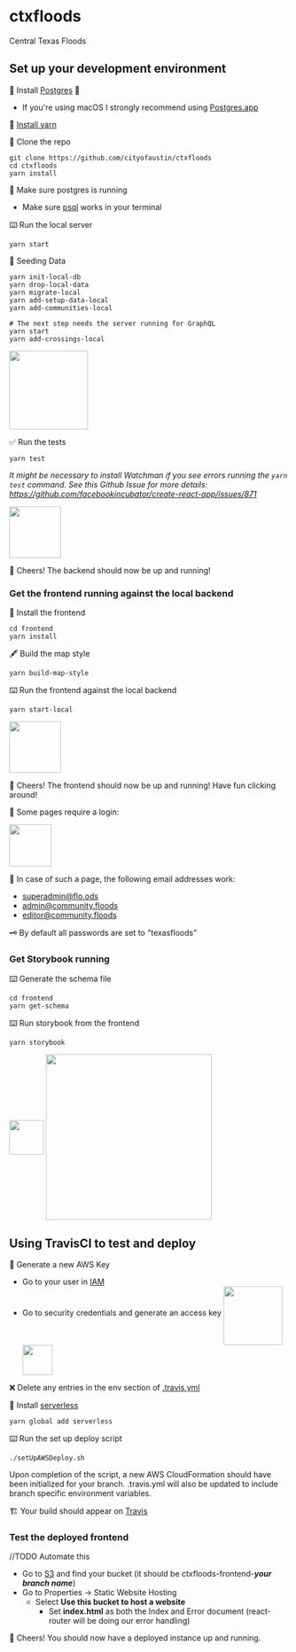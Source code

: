 # ctxfloods

Central Texas Floods

## Set up your development environment

💾 Install [Postgres](https://www.postgresql.org/) 🐘

* If you're using macOS I strongly recommend using [Postgres.app](http://postgresapp.com/)

💾 [Install yarn](https://yarnpkg.com/en/docs/install)

👯 Clone the repo

```
git clone https://github.com/cityofaustin/ctxfloods
cd ctxfloods
yarn install
```

🐘 Make sure postgres is running

* Make sure [psql](https://postgresapp.com/documentation/cli-tools.html) works in your terminal

⌨️ Run the local server

```
yarn start
```

🌱 Seeding Data

```
yarn init-local-db
yarn drop-local-data
yarn migrate-local
yarn add-setup-data-local
yarn add-communities-local

# The next step needs the server running for GraphQL
yarn start
yarn add-crossings-local
```

<img src="/README/localserverrunning.png" align="middle" height="142" >

✅ Run the tests

```
yarn test
```

_It might be necessary to install Watchman if you see errors running the `yarn test` command. See this Github Issue for more details: https://github.com/facebookincubator/create-react-app/issues/871_

<img src="/README/backendtestspassed.png" align="middle" height="93" >

🍻 Cheers! The backend should now be up and running!

### Get the frontend running against the local backend

💾 Install the frontend

```
cd frontend
yarn install
```

🖋 Build the map style

```
yarn build-map-style
```

⌨️ Run the frontend against the local backend

```
yarn start-local
```

<img src="/README/localfrontendrunning.png" align="middle" height="93" >

🥂 Cheers! The frontend should now be up and running! Have fun clicking around!

🔑 Some pages require a login:

<img src="/README/logintofrontend.png" align="middle" height="76" >

📧 In case of such a page, the following email addresses work:

* superadmin@flo.ods
* admin@community.floods
* editor@community.floods

🗝 By default all passwords are set to "texasfloods"

### Get Storybook running

⌨️ Generate the schema file

```
cd frontend
yarn get-schema
```

⌨️ Run storybook from the frontend

```
yarn storybook
```

<img src="/README/storybookrunning.png" align="middle" height="62" >
<img src="/README/storybookscreeny.png" align="middle" height="299" >

## Using TravisCI to test and deploy

🔑 Generate a new AWS Key

* Go to your user in [IAM](https://console.aws.amazon.com/iam/home#/users)
* Go to security credentials and generate an access key
  <img src="/README/securitycredentials.png" align="middle" height="106" >
  <img src="/README/createaccesskey.png" align="middle" height="54" >

❌ Delete any entries in the env section of [.travis.yml](.travis.yml)

💾 Install [serverless](https://serverless.com/)

```
yarn global add serverless
```

⌨️ Run the set up deploy script

```
./setUpAWSDeploy.sh
```

Upon completion of the script, a new AWS CloudFormation should have been initialized for your branch. .travis.yml will also be updated to include branch specific environment variables.

🏗 Your build should appear on [Travis](https://travis-ci.org/)

### Test the deployed frontend

//TODO Automate this

* Go to [S3](https://console.aws.amazon.com/s3/) and find your bucket (it should be ctxfloods-frontend-**_your branch name_**)
* Go to Properties -> Static Website Hosting
  * Select **Use this bucket to host a website**
    * Set **index.html** as both the Index and Error document (react-router will be doing our error handling)

🍾 Cheers! You should now have a deployed instance up and running.
